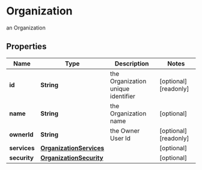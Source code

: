 

# Organization

an Organization

## Properties

Name | Type | Description | Notes
------------ | ------------- | ------------- | -------------
**id** | **String** | the Organization unique identifier |  [optional] [readonly]
**name** | **String** | the Organization name |  [optional]
**ownerId** | **String** | the Owner User Id |  [optional] [readonly]
**services** | [**OrganizationServices**](OrganizationServices.md) |  |  [optional]
**security** | [**OrganizationSecurity**](OrganizationSecurity.md) |  |  [optional]



